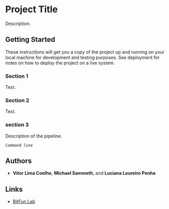 # Project Title

Description.

## Getting Started

These instructions will get you a copy of the project up and running on your local machine for development and testing purposes. See deployment for notes on how to deploy the project on a live system.

### Section 1 

Text.

### Section 2

Text.

### section 3

Description of the pipeline.

```
Command line
```



## Authors

* **Vitor Lima Coelho**, **Michael Sammeth**, and **Luciana Loureiro Penha**

## Links


* [BitFun Lab](https://bitfun.org)
